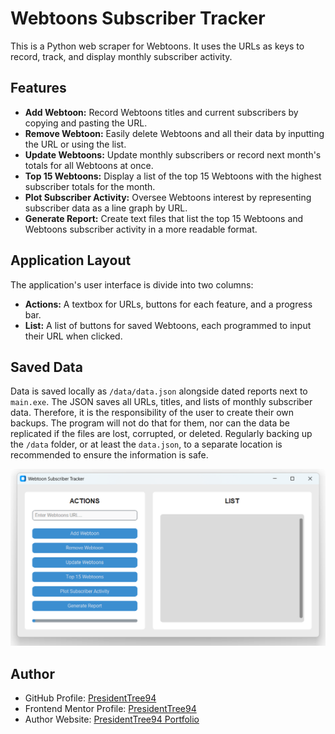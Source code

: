 # Webtoons Subscriber Tracker
This is a Python web scraper for Webtoons. It uses the URLs as keys to record, track, and display monthly subscriber activity.

## Features
- **Add Webtoon:** Record Webtoons titles and current subscribers by copying and pasting the URL.
- **Remove Webtoon:** Easily delete Webtoons and all their data by inputting the URL or using the list.
- **Update Webtoons:** Update monthly subscribers or record next month's totals for all Webtoons at once.
- **Top 15 Webtoons:** Display a list of the top 15 Webtoons with the highest subscriber totals for the month.
- **Plot Subscriber Activity:** Oversee Webtoons interest by representing subscriber data as a line graph by URL.
- **Generate Report:** Create text files that list the top 15 Webtoons and Webtoons subscriber activity in a more readable format.

## Application Layout
The application's user interface is divide into two columns: 
- **Actions:** A textbox for URLs, buttons for each feature, and a progress bar.
- **List:** A list of buttons for saved Webtoons, each programmed to input their URL when clicked.

## Saved Data
Data is saved locally as `/data/data.json` alongside dated reports next to `main.exe`. The JSON saves all URLs, titles, and lists of monthly subscriber data. Therefore, it is the responsibility of the user to create their own backups. The program will not do that for them, nor can the data be replicated if the files are lost, corrupted, or deleted. Regularly backing up the `/data` folder, or at least the `data.json`, to a separate location is recommended to ensure the information is safe.

![Screenshot of web scraper program](screenshot.png)

## Author
- GitHub Profile: [PresidentTree94](https://github.com/PresidentTree94)
- Frontend Mentor Profile: [PresidentTree94](https://www.frontendmentor.io/profile/PresidentTree94)
- Author Website: [PresidentTree94 Portfolio](https://presidenttree94.github.io/project-portfolio/)